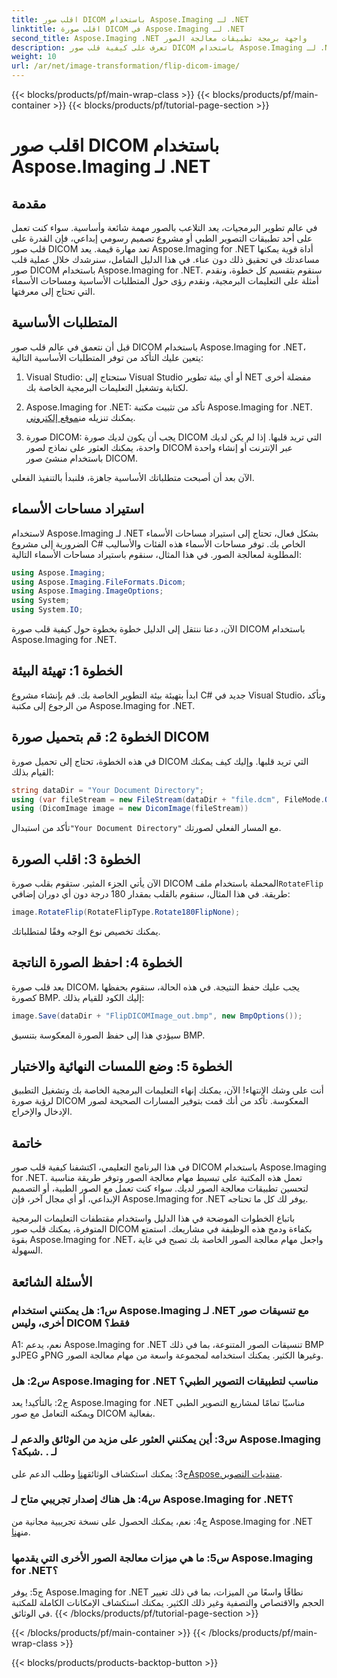 ```yaml
---
title: اقلب صور DICOM باستخدام Aspose.Imaging لـ .NET
linktitle: اقلب صورة DICOM في Aspose.Imaging لـ .NET
second_title: Aspose.Imaging .NET واجهة برمجة تطبيقات معالجة الصور
description: تعرف على كيفية قلب صور DICOM باستخدام Aspose.Imaging لـ .NET. معالجة سهلة وفعالة للصور للتطبيقات الطبية والمزيد.
weight: 10
url: /ar/net/image-transformation/flip-dicom-image/
---
```


{{< blocks/products/pf/main-wrap-class >}}
{{< blocks/products/pf/main-container >}}
{{< blocks/products/pf/tutorial-page-section >}}

# اقلب صور DICOM باستخدام Aspose.Imaging لـ .NET

## مقدمة

في عالم تطوير البرمجيات، يعد التلاعب بالصور مهمة شائعة وأساسية. سواء كنت تعمل على أحد تطبيقات التصوير الطبي أو مشروع تصميم رسومي إبداعي، فإن القدرة على قلب صور DICOM تعد مهارة قيمة. يعد Aspose.Imaging for .NET أداة قوية يمكنها مساعدتك في تحقيق ذلك دون عناء. في هذا الدليل الشامل، سنرشدك خلال عملية قلب صور DICOM باستخدام Aspose.Imaging for .NET. سنقوم بتقسيم كل خطوة، ونقدم أمثلة على التعليمات البرمجية، ونقدم رؤى حول المتطلبات الأساسية ومساحات الأسماء التي تحتاج إلى معرفتها.

## المتطلبات الأساسية

قبل أن نتعمق في عالم قلب صور DICOM باستخدام Aspose.Imaging for .NET، يتعين عليك التأكد من توفر المتطلبات الأساسية التالية:

1. Visual Studio: ستحتاج إلى Visual Studio أو أي بيئة تطوير NET مفضلة أخرى لكتابة وتشغيل التعليمات البرمجية الخاصة بك.

2.  Aspose.Imaging for .NET: تأكد من تثبيت مكتبة Aspose.Imaging for .NET. يمكنك تنزيله من[موقع إلكتروني](https://releases.aspose.com/imaging/net/).

3. صورة DICOM: يجب أن يكون لديك صورة DICOM التي تريد قلبها. إذا لم يكن لديك واحدة، يمكنك العثور على نماذج لصور DICOM عبر الإنترنت أو إنشاء واحدة باستخدام منشئ صور DICOM.

الآن بعد أن أصبحت متطلباتك الأساسية جاهزة، فلنبدأ بالتنفيذ الفعلي.

## استيراد مساحات الأسماء

لاستخدام Aspose.Imaging لـ .NET بشكل فعال، تحتاج إلى استيراد مساحات الأسماء الضرورية إلى مشروع C# الخاص بك. توفر مساحات الأسماء هذه الفئات والأساليب المطلوبة لمعالجة الصور. في هذا المثال، سنقوم باستيراد مساحات الأسماء التالية:

```csharp
using Aspose.Imaging;
using Aspose.Imaging.FileFormats.Dicom;
using Aspose.Imaging.ImageOptions;
using System;
using System.IO;
```

الآن، دعنا ننتقل إلى الدليل خطوة بخطوة حول كيفية قلب صورة DICOM باستخدام Aspose.Imaging for .NET.

## الخطوة 1: تهيئة البيئة

ابدأ بتهيئة بيئة التطوير الخاصة بك. قم بإنشاء مشروع C# جديد في Visual Studio، وتأكد من الرجوع إلى مكتبة Aspose.Imaging for .NET.

## الخطوة 2: قم بتحميل صورة DICOM

في هذه الخطوة، تحتاج إلى تحميل صورة DICOM التي تريد قلبها. وإليك كيف يمكنك القيام بذلك:

```csharp
string dataDir = "Your Document Directory";
using (var fileStream = new FileStream(dataDir + "file.dcm", FileMode.Open, FileAccess.Read))
using (DicomImage image = new DicomImage(fileStream))
```

 تأكد من استبدال`"Your Document Directory"` مع المسار الفعلي لصورتك.

## الخطوة 3: اقلب الصورة

 الآن يأتي الجزء المثير. ستقوم بقلب صورة DICOM المحملة باستخدام ملف`RotateFlip` طريقة. في هذا المثال، سنقوم بالقلب بمقدار 180 درجة دون أي دوران إضافي:

```csharp
image.RotateFlip(RotateFlipType.Rotate180FlipNone);
```

يمكنك تخصيص نوع الوجه وفقًا لمتطلباتك.

## الخطوة 4: احفظ الصورة الناتجة

بعد قلب صورة DICOM، يجب عليك حفظ النتيجة. في هذه الحالة، سنقوم بحفظها كصورة BMP. إليك الكود للقيام بذلك:

```csharp
image.Save(dataDir + "FlipDICOMImage_out.bmp", new BmpOptions());
```

سيؤدي هذا إلى حفظ الصورة المعكوسة بتنسيق BMP.

## الخطوة 5: وضع اللمسات النهائية والاختبار

أنت على وشك الإنتهاء! الآن، يمكنك إنهاء التعليمات البرمجية الخاصة بك وتشغيل التطبيق لرؤية صورة DICOM المعكوسة. تأكد من أنك قمت بتوفير المسارات الصحيحة لصور الإدخال والإخراج.

## خاتمة

في هذا البرنامج التعليمي، اكتشفنا كيفية قلب صور DICOM باستخدام Aspose.Imaging for .NET. تعمل هذه المكتبة على تبسيط مهام معالجة الصور وتوفر طريقة مناسبة لتحسين تطبيقات معالجة الصور لديك. سواء كنت تعمل مع الصور الطبية، أو التصميم الإبداعي، أو أي مجال آخر، فإن Aspose.Imaging for .NET يوفر لك كل ما تحتاجه.

باتباع الخطوات الموضحة في هذا الدليل واستخدام مقتطفات التعليمات البرمجية المتوفرة، يمكنك قلب صور DICOM بكفاءة ودمج هذه الوظيفة في مشاريعك. استمتع بقوة Aspose.Imaging for .NET، واجعل مهام معالجة الصور الخاصة بك تصبح في غاية السهولة.

## الأسئلة الشائعة

### س1: هل يمكنني استخدام Aspose.Imaging لـ .NET مع تنسيقات صور أخرى، وليس DICOM فقط؟
A1: نعم، يدعم Aspose.Imaging for .NET تنسيقات الصور المتنوعة، بما في ذلك BMP وJPEG وPNG وغيرها الكثير. يمكنك استخدامه لمجموعة واسعة من مهام معالجة الصور.

### س2: هل Aspose.Imaging for .NET مناسب لتطبيقات التصوير الطبي؟
ج2: بالتأكيد! يعد Aspose.Imaging for .NET مناسبًا تمامًا لمشاريع التصوير الطبي ويمكنه التعامل مع صور DICOM بفعالية.

### س3: أين يمكنني العثور على مزيد من الوثائق والدعم لـ Aspose.Imaging لـ . .شبكة؟
 ج3: يمكنك استكشاف الوثائق[هنا](https://reference.aspose.com/imaging/net/) وطلب الدعم على[Aspose.منتديات التصوير](https://forum.aspose.com/).

### س4: هل هناك إصدار تجريبي متاح لـ Aspose.Imaging for .NET؟
 ج4: نعم، يمكنك الحصول على نسخة تجريبية مجانية من Aspose.Imaging for .NET من[هنا](https://releases.aspose.com/).

### س5: ما هي ميزات معالجة الصور الأخرى التي يقدمها Aspose.Imaging for .NET؟
ج5: يوفر Aspose.Imaging for .NET نطاقًا واسعًا من الميزات، بما في ذلك تغيير الحجم والاقتصاص والتصفية وغير ذلك الكثير. يمكنك استكشاف الإمكانات الكاملة للمكتبة في الوثائق.
{{< /blocks/products/pf/tutorial-page-section >}}

{{< /blocks/products/pf/main-container >}}
{{< /blocks/products/pf/main-wrap-class >}}

{{< blocks/products/products-backtop-button >}}
